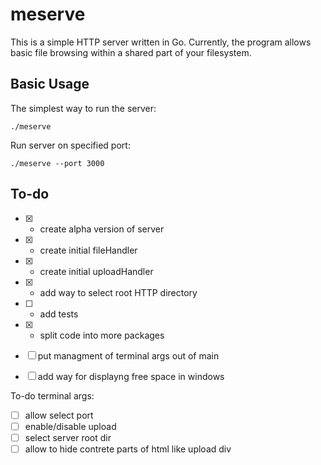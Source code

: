 

# meserve

This is a simple HTTP server written in Go.
Currently, the program allows basic file browsing within a shared part of your filesystem.

## Basic Usage

The simplest way to run the server:

```./meserve```

Run server on specified port:

```./meserve --port 3000```


## To-do
- [x] - create alpha version of server
- [x] - create initial fileHandler
- [x] - create initial uploadHandler
- [x] - add way to select root HTTP directory
- [ ] - add tests
- [x] - split code into more packages
- [ ]  put managment of terminal args out of main
- [ ]  add way for displayng free space in windows


To-do terminal args:
- [ ] allow select port
- [ ] enable/disable upload
- [ ] select server root dir
- [ ] allow to hide contrete parts of html like upload div

